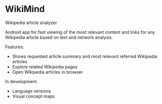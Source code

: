 # WikiMind
Wikipedia article analyzer

Android app for fast viewing of the most relevant content and links for any Wikipedia article based on text and network analysis.

Features:
- Shows requested article summary and most relevant referred Wikipedia articles
- Explore related Wikipedia pages
- Open Wikipedia articles in browser

In development:
- Language versions
- Visual concept maps
